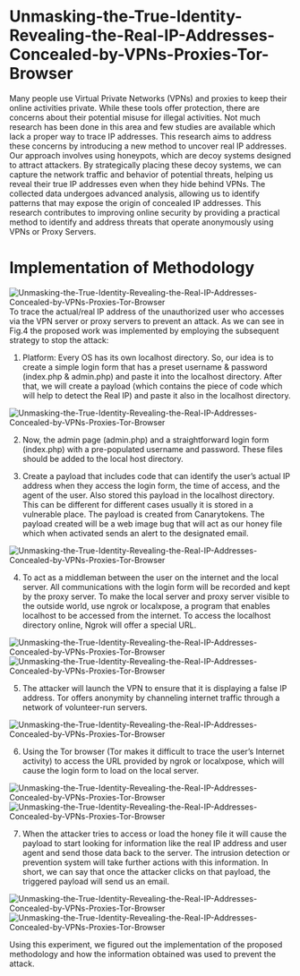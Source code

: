 # Unmasking-the-True-Identity-Revealing-the-Real-IP-Addresses-Concealed-by-VPNs-Proxies-Tor-Browser
Many people use Virtual Private Networks (VPNs) and proxies to keep their online activities private. While these tools offer protection, there are concerns about their potential misuse for illegal activities. Not much research has been done in this area and few studies are available which lack a proper way to trace IP addresses. This research aims to address these concerns by introducing a new method to uncover real IP addresses. Our approach involves using honeypots, which are decoy systems designed to attract attackers. By strategically placing these decoy systems, we can capture the network traffic and behavior of potential threats, helping us reveal their true IP addresses even when they hide behind VPNs. The collected data undergoes advanced analysis, allowing us to identify patterns that may expose the origin of concealed IP addresses. This research contributes to improving online security by providing a practical method to identify and address threats that operate anonymously using VPNs or Proxy Servers. 
# Implementation of Methodology
![Unmasking-the-True-Identity-Revealing-the-Real-IP-Addresses-Concealed-by-VPNs-Proxies-Tor-Browser](Methodology.png)
To trace the actual/real IP address of the unauthorized user who accesses via the VPN server or proxy servers to prevent an attack. As we can see in Fig.4 the proposed work was implemented by employing the subsequent strategy to stop the attack:

1. Platform: Every OS has its own localhost directory. So, our idea is to create a simple login form that has a preset username & password (index.php & admin.php) and paste it into the localhost directory. After that, we will create a payload (which contains the piece of code which will help to detect the Real IP) and paste it also in the localhost directory.

![Unmasking-the-True-Identity-Revealing-the-Real-IP-Addresses-Concealed-by-VPNs-Proxies-Tor-Browser](Localhost.png)

2. Now, the admin page (admin.php) and a straightforward login form (index.php) with a pre-populated username and password. These files should be added to the local host directory.

3. Create a payload that includes code that can identify the user’s actual IP address when they access the login form, the time of access, and the agent of the user. Also stored this payload in the localhost directory. This can be different for different cases usually it is stored in a vulnerable place. The payload is created from Canarytokens. The payload created will be a web image bug that will act as our honey file which when activated sends an alert to the designated email.

![Unmasking-the-True-Identity-Revealing-the-Real-IP-Addresses-Concealed-by-VPNs-Proxies-Tor-Browser](Ct.png)  

4. To act as a middleman between the user on the internet and the local server. All communications with the login form will be recorded and kept by the proxy server. To make the local server and proxy server visible to the outside world, use ngrok or localxpose, a program that enables localhost to be accessed from the internet. To access the localhost directory online, Ngrok will offer a special URL.

  ![Unmasking-the-True-Identity-Revealing-the-Real-IP-Addresses-Concealed-by-VPNs-Proxies-Tor-Browser](image.png)
  ![Unmasking-the-True-Identity-Revealing-the-Real-IP-Addresses-Concealed-by-VPNs-Proxies-Tor-Browser](Ngrok_link.png)

5. The attacker will launch the VPN to ensure that it is displaying a false IP address. Tor offers anonymity by channeling internet traffic through a network of volunteer-run servers.

![Unmasking-the-True-Identity-Revealing-the-Real-IP-Addresses-Concealed-by-VPNs-Proxies-Tor-Browser](Random_IP_of_Tor_Browser.png)

6. Using the Tor browser (Tor makes it difficult to trace the user’s Internet activity) to access the URL provided by ngrok or localxpose, which will cause the login form to load on the local server.

![Unmasking-the-True-Identity-Revealing-the-Real-IP-Addresses-Concealed-by-VPNs-Proxies-Tor-Browser](login.png)
![Unmasking-the-True-Identity-Revealing-the-Real-IP-Addresses-Concealed-by-VPNs-Proxies-Tor-Browser](lh.png)

7. When the attacker tries to access or load the honey file it will cause the payload to start looking for information like the real IP address and user agent and send those data back to the server. The intrusion detection or prevention system will take further actions with this information. In short, we can say that once the attacker clicks on that payload, the triggered payload will send us an email.

![Unmasking-the-True-Identity-Revealing-the-Real-IP-Addresses-Concealed-by-VPNs-Proxies-Tor-Browser](Real_IP.jpg)
![Unmasking-the-True-Identity-Revealing-the-Real-IP-Addresses-Concealed-by-VPNs-Proxies-Tor-Browser](Location.png)

Using this experiment, we figured out the implementation of the proposed methodology and how the information obtained was used to prevent the attack.
